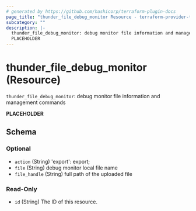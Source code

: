 ```yaml
---
# generated by https://github.com/hashicorp/terraform-plugin-docs
page_title: "thunder_file_debug_monitor Resource - terraform-provider-thunder"
subcategory: ""
description: |-
  thunder_file_debug_monitor: debug monitor file information and management commands
  PLACEHOLDER
---
```


# thunder_file_debug_monitor (Resource)

`thunder_file_debug_monitor`: debug monitor file information and management commands

__PLACEHOLDER__



<!-- schema generated by tfplugindocs -->
## Schema

### Optional

- `action` (String) 'export': export;
- `file` (String) debug monitor local file name
- `file_handle` (String) full path of the uploaded file

### Read-Only

- `id` (String) The ID of this resource.


